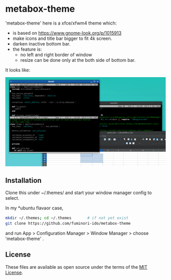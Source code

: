# metabox-theme

'metabox-theme' here is a xfce/xfwm4 theme which:

* is based on https://www.gnome-look.org/p/1015913
* make icons and title bar bigger to fit 4k screen.
* darken inactive bottom bar.
* the feature is:
  * no left and right border of window
  * resize can be done only at the both side of bottom bar.

It looks like:

![sample image](https://github.com/fuminori-ido/metabox-theme/blob/main/metabox.png?raw=true)


## Installation

Clone this under ~/.themes/ and start your window manager config to select.

In my *ubuntu flavaor case, 

```bash
mkdir ~/.themes; cd ~/.themes       # if not yet exist
git clone https://github.com/fuminori-ido/metabox-theme
```

and run App > Configuration Manager > Window Manager > choose 'metabox-theme' .

## License

These files are available as open source under the terms of the
[MIT License](https://opensource.org/licenses/MIT).
